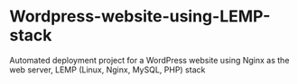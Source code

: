 # Wordpress-website-using-LEMP-stack
Automated deployment project for a WordPress website using Nginx as the web server, LEMP (Linux, Nginx, MySQL, PHP) stack
